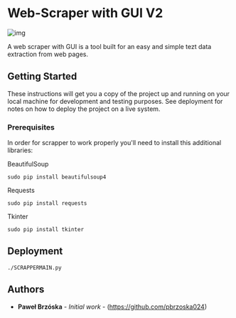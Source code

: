 # Web-Scraper with GUI V2

![img](https://user-images.githubusercontent.com/53401206/70712074-42144500-1ce3-11ea-9863-0bccb56be2b4.png)



A web scraper with GUI is a tool built for an easy and simple tezt data extraction from web pages.

## Getting Started

These instructions will get you a copy of the project up and running on your local machine for development and testing purposes. See deployment for notes on how to deploy the project on a live system.

### Prerequisites

In order for scrapper to work properly you'll need to install this additional libraries:

BeautifulSoup

```
sudo pip install beautifulsoup4
```
Requests

```
sudo pip install requests
```
Tkinter

```
sudo pip install tkinter
```

## Deployment

```
./SCRAPPERMAIN.py
```

## Authors

* **Paweł Brzóska** - *Initial work* - (https://github.com/pbrzoska024)


